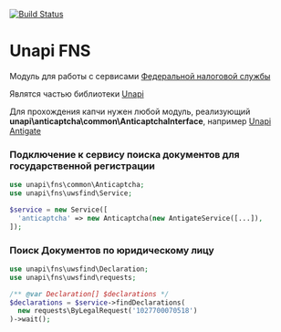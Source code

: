 [![Build Status](https://travis-ci.org/xRubin/unapi-fssp.svg?branch=master)](https://travis-ci.org/xRubin/unapi-fssp)
# Unapi FNS
Модуль для работы с сервисами [Федеральной налоговой службы](https://www.nalog.ru)

Являтся частью библиотеки [Unapi](https://github.com/xRubin/unapi)

Для прохождения капчи нужен любой модуль, реализующий **unapi\anticaptcha\common\AnticaptchaInterface**, например [Unapi Antigate](https://github.com/xRubin/unapi-anticaptcha-antigate)

### Подключение к сервису поиска документов для государственной регистрации
```php
use unapi\fns\common\Anticaptcha;
use unapi\fns\uwsfind\Service;

$service = new Service([
  'anticaptcha' => new Anticaptcha(new AntigateService([...]),
]);
```

### Поиск Документов по юридическому лицу

```php
use unapi\fns\uwsfind\Declaration;
use unapi\fns\uwsfind\requests;

/** @var Declaration[] $declarations */
$declarations = $service->findDeclarations(
  new requests\ByLegalRequest('1027700070518')
)->wait();
```
